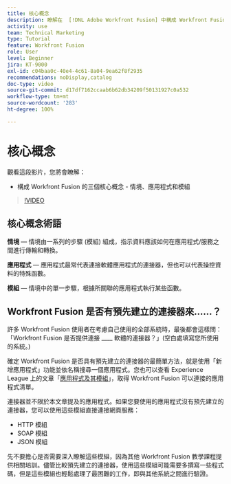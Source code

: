 ```yaml
---
title: 核心概念
description: 瞭解在  [!DNL Adobe Workfront Fusion] 中構成 Workfront Fusion 的三個核心概念 - 情境、應用程式和模組。
activity: use
team: Technical Marketing
type: Tutorial
feature: Workfront Fusion
role: User
level: Beginner
jira: KT-9000
exl-id: c04baa0c-40e4-4c61-8a04-9ea62f8f2935
recommendations: noDisplay,catalog
doc-type: video
source-git-commit: d17df7162ccaab6b62db34209f50131927c0a532
workflow-type: tm+mt
source-wordcount: '283'
ht-degree: 100%

---
```


# 核心概念

觀看這段影片，您將會瞭解：

* 構成 Workfront Fusion 的三個核心概念 - 情境、應用程式和模組

>[!VIDEO](https://video.tv.adobe.com/v/335260/?quality=12&learn=on&enablevpops)

## 核心概念術語

**情境** — 情境由一系列的步驟 (模組) 組成，指示資料應該如何在應用程式/服務之間進行傳輸和轉換。

**應用程式** — 應用程式最常代表連接軟體應用程式的連接器，但也可以代表操控資料的特殊函數。

**模組** — 情境中的單一步驟，根據所關聯的應用程式執行某些函數。

## Workfront Fusion 是否有預先建立的連接器來……？

許多 Workfront Fusion 使用者在考慮自己使用的全部系統時，最後都會這樣問：「Workfront Fusion 是否提供連接 ____ 軟體的連接器？」(空白處填寫您所使用的系統。)

確定 Workfront Fusion 是否具有預先建立的連接器的最簡單方法，就是使用「新增應用程式」功能並依名稱搜尋一個應用程式。您也可以查看 Experience League 上的文章「[應用程式及其模組](https://experienceleague.adobe.com/docs/workfront/using/adobe-workfront-fusion/fusion-apps-and-modules/apps-and-their-modules.html?lang=zh-Hant)」，取得 Workfront Fusion 可以連接的應用程式清單。

連接器並不限於本文章提及的應用程式。如果您要使用的應用程式沒有預先建立的連接器，您可以使用這些模組直接連接網頁服務：

* HTTP 模組
* SOAP 模組
* JSON 模組

先不要擔心是否需要深入瞭解這些模組，因為其他 Workfront Fusion 教學課程提供相關培訓。儘管比較預先建立的連接器，使用這些模組可能需要多撰寫一些程式碼，但是這些模組也輕鬆處理了最困難的工作，即與其他系統之間進行驗證。
